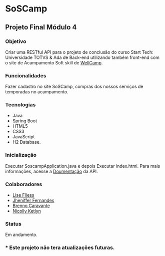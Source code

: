 # SoSCamp

## Projeto Final Módulo 4

### Objetivo
Criar uma RESTful API para o projeto de conclusão do curso Start Tech: Universidade TOTVS & Ada de Back-end utilizando também front-end com o site de Acampamento Soft skill de [WellCamp](https://github.com/Ericodesenvolvedor/WellCamp).

### Funcionalidades
Fazer cadastro no site SoSCamp, compras dos nossos serviços de temporadas no acampamento.

### Tecnologias
- Java
- Spring Boot
- HTML5
- CSS3
- JavaScript
- H2 Database.

### Inicialização
Executar SoscampApplication.java e depois Executar index.html. Para mais informações, acesse a [Doumentação](link) da API.

### Colaboradores
- [Lise Fliess](https://github.com/Elisfliess)
- [Jheniffer Fernandes](https://github.com/Jheniffer-fernandes)
- [Brenno Caravante](https://github.com/Brenno10)
- [Nicolly Ketlyn](https://github.com/nicoll934)

### Status
Em andamento.

### * Este projeto não tera atualizações futuras.
